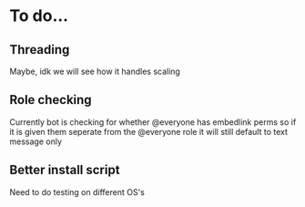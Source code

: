# To do...

## Threading
Maybe, idk we will see how it handles scaling

## Role checking
Currently bot is checking for whether @everyone has embedlink perms so if it is given them seperate from the @everyone role it will still default to text message only

## Better install script
Need to do testing on different OS's
